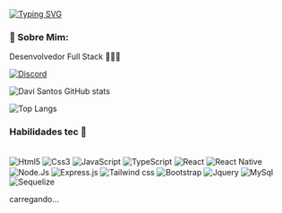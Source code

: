 <a href="https://git.io/typing-svg">
<img src="https://readme-typing-svg.demolab.com?font=Fira+Code&pause=1000&color=FFFFFF&width=435&lines=Ol%C3%A1+Mundo%2C+Eu+sou+Davi!+%F0%9F%91%8B" alt="Typing SVG" />
</a>

### 🚀 Sobre Mim:

<p>Desenvolvedor Full Stack 👨🏻‍💻<p>

[![Discord](https://img.shields.io/badge/_dvsantoss-7289DA?style=for-the-badge&logo=discord&logoColor=white)](#)

![Davi Santos GitHub stats](https://github-readme-stats.vercel.app/api?username=dvsantoss&show_icons=true&theme=radical)

![Top Langs](https://github-readme-stats.vercel.app/api/top-langs/?username=dvsantoss&show_progress=true)


### Habilidades tec 🚀

<div style = "display: inline_block"></br>

<img align="center" alt="Html5" src = "https://img.shields.io/badge/HTML5-E34F26?style=for-the-badge&logo=html5&logoColor=white">
<img align="center" alt="Css3" src = "https://img.shields.io/badge/CSS3-1572B6?style=for-the-badge&logo=css3&logoColor=white">
<img align="center" alt="JavaScript" src = "https://img.shields.io/badge/JavaScript-F7DF1E?style=for-the-badge&logo=javascript&logoColor=black">
<img align="center" alt="TypeScript" src = "https://img.shields.io/badge/TypeScript-007ACC?style=for-the-badge&logo=typescript&logoColor=white">
<img align="center" alt="React" src = "https://img.shields.io/badge/React-20232A?style=for-the-badge&logo=react&logoColor=61DAFB">
<img align="center" alt="React Native" src = "https://img.shields.io/badge/React_Native-20232A?style=for-the-badge&logo=react&logoColor=61DAFB">
<img align="center" alt="Node.Js" src = "https://img.shields.io/badge/Node.js-43853D?style=for-the-badge&logo=node.js&logoColor=white">
<img align="center" alt="Express.js" src = "https://img.shields.io/badge/Express.js-404D59?style=for-the-badge">
<img align="center" alt="Tailwind css" src = "https://img.shields.io/badge/Tailwind_CSS-38B2AC?style=for-the-badge&logo=tailwind-css&logoColor=white">
<img align="center" alt="Bootstrap" src = "https://img.shields.io/badge/Bootstrap-563D7C?style=for-the-badge&logo=bootstrap&logoColor=white">
<img align="center" alt="Jquery" src = "https://img.shields.io/badge/jQuery-0769AD?style=for-the-badge&logo=jquery&logoColor=white">
<img align="center" alt="MySql" src = "https://img.shields.io/badge/MySQL-00000F?style=for-the-badge&logo=mysql&logoColor=white">
<img align="center" alt="Sequelize" src = "https://img.shields.io/badge/sequelize-323330?style=for-the-badge&logo=sequelize&logoColor=blue">
<p>carregando...</p>

</div>
